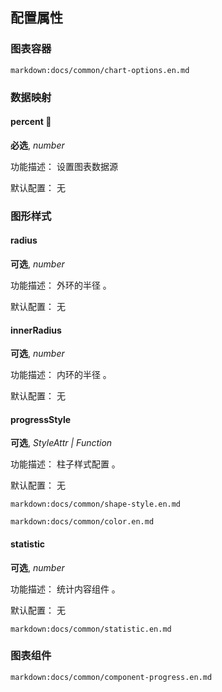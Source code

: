 ## 配置属性

### 图表容器

`markdown:docs/common/chart-options.en.md`

### 数据映射

#### percent 📌

**必选**, _number_

功能描述： 设置图表数据源

默认配置： 无

### 图形样式

#### radius

**可选**, _number_

功能描述： 外环的半径 。

默认配置： 无

#### innerRadius

**可选**, _number_

功能描述： 内环的半径 。

默认配置： 无

#### progressStyle

**可选**, _StyleAttr | Function_

功能描述： 柱子样式配置 。

默认配置： 无

`markdown:docs/common/shape-style.en.md`

`markdown:docs/common/color.en.md`

#### statistic

**可选**, _number_

功能描述： 统计内容组件 。

默认配置： 无

`markdown:docs/common/statistic.en.md`

### 图表组件

`markdown:docs/common/component-progress.en.md`
